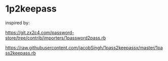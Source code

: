 # 1p2keepass

inspired by:

https://git.zx2c4.com/password-store/tree/contrib/importers/1password2pass.rb

https://raw.githubusercontent.com/jacobSingh/1pass2keepassx/master/1pass2keepass.rb
